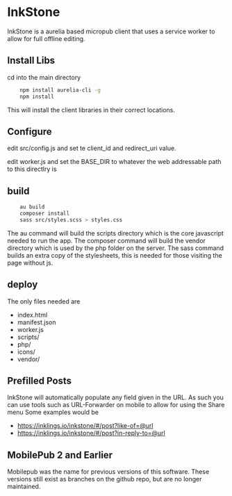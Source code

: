
# InkStone

InkStone is a aurelia based micropub client that uses a service worker to allow for full offline editing.

## Install Libs

cd into the main directory

```bash
    npm install aurelia-cli -g
    npm install
```
This will install the client libraries in their correct locations.

## Configure

edit src/config.js and set te client_id and redirect_uri value.

edit worker.js and set the BASE_DIR to whatever the web addressable path to this directlry is

## build

```bash
    au build
    composer install
    sass src/styles.scss > styles.css
```
The au command will build the scripts directory which is the core javascript needed to run the app.
The composer command will build the vendor directory which is used by the php folder on the server.
The sass command builds an extra copy of the stylesheets, this is needed for those visiting the page without js.

## deploy
The only files needed are 

* index.html
* manifest.json
* worker.js
* scripts/
* php/
* icons/
* vendor/

## Prefilled Posts

InkStone will automatically populate any field given in the URL.  As such you can use tools such as URL-Forwarder on mobile to allow for using the Share menu
Some examples would be

* https://inklings.io/inkstone/#/post?like-of=@url
* https://inklings.io/inkstone/#/post?in-reply-to=@url

## MobilePub 2 and Earlier

Mobilepub was the name for previous versions of this software. These versions still exist as branches on the github repo, but are no longer maintained.


